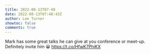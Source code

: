 ```yaml
---
title: 2022-08-13T07-48
date: 2022-08-13T07:48:43Z
author: Lee Turner
showtoc: false
comments: true
---
```


Mark has some great talks he can give at you conference or meet-up. Definitely invite him 😀 https://t.co/HfwK7PhjKX

